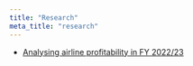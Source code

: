 ```yaml
---
title: "Research"
meta_title: "research"
---
```



- [Analysing airline profitability in FY 2022/23](https://github.com)
